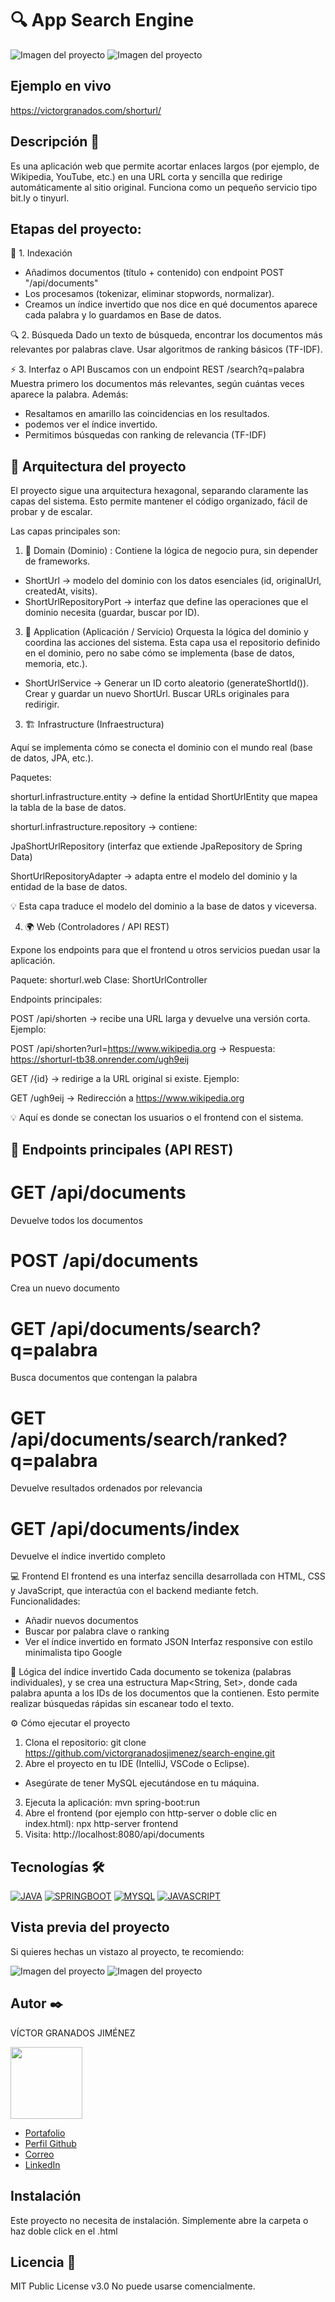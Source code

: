 # 🔍 App Search Engine 


![Imagen del proyecto](https://raw.githubusercontent.com/victorgranadosjimenez/search-engine/refs/heads/master/Captura.JPG?raw=true)
![Imagen del proyecto](https://raw.githubusercontent.com/victorgranadosjimenez/search-engine/refs/heads/master/diagrama.png?raw=true)




## Ejemplo en vivo
https://victorgranados.com/shorturl/




## Descripción 📑
Es una aplicación web que permite acortar enlaces largos (por ejemplo, de Wikipedia, YouTube, etc.) en una URL corta y sencilla que redirige automáticamente al sitio original.
Funciona como un pequeño servicio tipo bit.ly o tinyurl.




## Etapas del proyecto:

🧩 1. Indexación
- Añadimos documentos (título + contenido) con endpoint POST "/api/documents"
- Los procesamos (tokenizar, eliminar stopwords, normalizar).
- Creamos un índice invertido que nos dice en qué documentos aparece cada palabra 
y lo guardamos en Base de datos.


🔍 2. Búsqueda
 Dado un texto de búsqueda, encontrar los documentos más relevantes por palabras clave.
 Usar algoritmos de ranking básicos (TF-IDF).




⚡ 3. Interfaz o API
Buscamos con un endpoint REST  /search?q=palabra
Muestra primero los documentos más relevantes, según cuántas veces aparece la palabra.
Además:
- Resaltamos en amarillo las coincidencias en los resultados.
- podemos ver el índice invertido.
- Permitimos búsquedas con ranking de relevancia (TF-IDF)




## 🧱 Arquitectura del proyecto
El proyecto sigue una arquitectura hexagonal, separando claramente las capas del sistema.
Esto permite mantener el código organizado, fácil de probar y de escalar.

Las capas principales son:
1. 🧩 Domain (Dominio) : Contiene la lógica de negocio pura, sin depender de frameworks.
   
- ShortUrl → modelo del dominio con los datos esenciales (id, originalUrl, createdAt, visits).
- ShortUrlRepositoryPort → interfaz que define las operaciones que el dominio necesita (guardar, buscar por ID).

3. 🧠 Application (Aplicación / Servicio)
Orquesta la lógica del dominio y coordina las acciones del sistema.
Esta capa usa el repositorio definido en el dominio, pero no sabe cómo se implementa (base de datos, memoria, etc.).

- ShortUrlService  →
Generar un ID corto aleatorio (generateShortId()).
Crear y guardar un nuevo ShortUrl.
Buscar URLs originales para redirigir.



3. 🏗️ Infrastructure (Infraestructura)

Aquí se implementa cómo se conecta el dominio con el mundo real (base de datos, JPA, etc.).

Paquetes:

shorturl.infrastructure.entity → define la entidad ShortUrlEntity que mapea la tabla de la base de datos.

shorturl.infrastructure.repository → contiene:

JpaShortUrlRepository (interfaz que extiende JpaRepository de Spring Data)

ShortUrlRepositoryAdapter → adapta entre el modelo del dominio y la entidad de la base de datos.

💡 Esta capa traduce el modelo del dominio a la base de datos y viceversa.

4. 🌍 Web (Controladores / API REST)

Expone los endpoints para que el frontend u otros servicios puedan usar la aplicación.

Paquete: shorturl.web
Clase: ShortUrlController

Endpoints principales:

POST /api/shorten → recibe una URL larga y devuelve una versión corta.
Ejemplo:

POST /api/shorten?url=https://www.wikipedia.org
→ Respuesta: https://shorturl-tb38.onrender.com/ugh9eij


GET /{id} → redirige a la URL original si existe.
Ejemplo:

GET /ugh9eij
→ Redirección a https://www.wikipedia.org


💡 Aquí es donde se conectan los usuarios o el frontend con el sistema.




## 🚀 Endpoints principales (API REST)

# GET	/api/documents
Devuelve todos los documentos
# POST	/api/documents
Crea un nuevo documento
# GET	/api/documents/search?q=palabra
Busca documentos que contengan la palabra
# GET	/api/documents/search/ranked?q=palabra
Devuelve resultados ordenados por relevancia
# GET	/api/documents/index
Devuelve el índice invertido completo




💻 Frontend
El frontend es una interfaz sencilla desarrollada con HTML, CSS y JavaScript, que interactúa con el backend mediante fetch.
Funcionalidades:
- Añadir nuevos documentos
- Buscar por palabra clave o ranking
- Ver el índice invertido en formato JSON
Interfaz responsive con estilo minimalista tipo Google




🧠 Lógica del índice invertido
Cada documento se tokeniza (palabras individuales), y se crea una estructura Map<String, Set<Long>>, donde cada palabra apunta a los IDs de los documentos que la contienen.
Esto permite realizar búsquedas rápidas sin escanear todo el texto.




⚙️ Cómo ejecutar el proyecto
1. Clona el repositorio:
git clone https://github.com/victorgranadosjimenez/search-engine.git
2. Abre el proyecto en tu IDE (IntelliJ, VSCode o Eclipse).
- Asegúrate de tener MySQL ejecutándose en tu máquina.
3. Ejecuta la aplicación:
mvn spring-boot:run
4. Abre el frontend (por ejemplo con http-server o doble clic en index.html):
npx http-server frontend
5. Visita:
http://localhost:8080/api/documents






## Tecnologías 🛠
[![JAVA](https://img.shields.io/badge/Java-ED8B00?style=for-the-badge&logo=openjdk&logoColor=white)](https://es.wikipedia.org/wiki/Java_(lenguaje_de_programaci%C3%B3n))
[![SPRINGBOOT](https://img.shields.io/badge/SpringBoot-6DB33F?style=flat-square&logo=Spring&logoColor=white)](https://en.wikipedia.org/wiki/Spring_Boot)
[![MYSQL](https://img.shields.io/badge/-SQL-000?&logo=MySQL&logoColor=4479A1)](https://en.wikipedia.org/wiki/MySql)
[![JAVASCRIPT](https://shields.io/badge/JavaScript-F7DF1E?logo=JavaScript&logoColor=000&style=flat-square)](https://en.wikipedia.org/wiki/JavaScript)



## Vista previa del proyecto
Si quieres hechas un vistazo al proyecto, te recomiendo:

![Imagen del proyecto](https://raw.githubusercontent.com/victorgranadosjimenez/search-engine/refs/heads/master/Captura.JPG?raw=true)
![Imagen del proyecto](https://raw.githubusercontent.com/victorgranadosjimenez/search-engine/refs/heads/master/Captura1.JPG?raw=true)




## Autor ✒️
VÍCTOR GRANADOS JIMÉNEZ

<img src="https://avatars.githubusercontent.com/u/57761479?v=4" width=115><br>

* [Portafolio](https://victorgranados.com/)
* [Perfil Github](https://github.com/victorgranadosjimenez)
* [Correo](granadosvictor01@gmail.com)
* [LinkedIn](www.linkedin.com/in/victorgranadosjimenez/)




## Instalación 
Este proyecto no necesita de instalación. Simplemente abre la carpeta o haz doble click en el .html


  
## Licencia 📄
MIT Public License v3.0
No puede usarse comencialmente.





